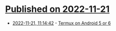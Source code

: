 # [Published on 2022-11-21](index.md)

* [2022-11-21, 11:14:42](https://news.ycombinator.com/item?id=33691293) - [Termux on Android 5 or 6](https://github.com/termux/termux-app/wiki/Termux-on-android-5-or-6)
